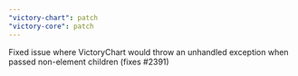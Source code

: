 ```yaml
---
"victory-chart": patch
"victory-core": patch
---
```


Fixed issue where VictoryChart would throw an unhandled exception when passed non-element children (fixes #2391)
